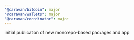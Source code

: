 ```yaml
---
"@caravan/bitcoin": major
"@caravan/wallets": major
"@caravan/coordinator": major
---
```


initial publication of new monorepo-based packages and app
